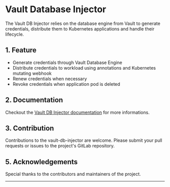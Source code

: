 # Vault Database Injector

The Vault DB Injector relies on the database engine from Vault to generate credentials, distribute them to Kubernetes applications and handle their lifecycle.

##  1. <a name='Feature'></a>Feature
- Generate credentials through Vault Database Engine
- Distribute credentials to workload using annotations and Kubernetes mutating webhook
- Renew credentials when necessary
- Revoke credentials when application pod is deleted

##  2. <a name='Documentation'></a>Documentation

Checkout the [Vault DB Injector documentation](https://numberly.github.io/vault-db-injector) for more informations.

##  3. <a name='Contribution'></a>Contribution

Contributions to the vault-db-injector are welcome. Please submit your pull requests or issues to the project's GitLab repository.


##  5. <a name='Acknowledgements'></a>Acknowledgements

Special thanks to the contributors and maintainers of the project.

---
